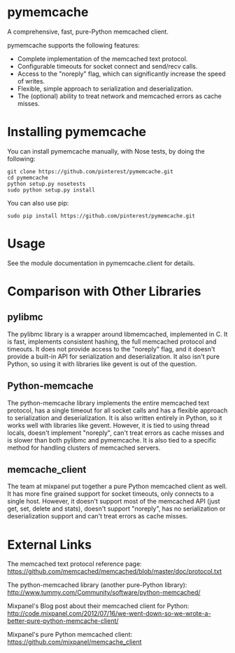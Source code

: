 pymemcache
==========

A comprehensive, fast, pure-Python memcached client.

pymemcache supports the following features:

* Complete implementation of the memcached text protocol.
* Configurable timeouts for socket connect and send/recv calls.
* Access to the "noreply" flag, which can significantly increase the speed of writes.
* Flexible, simple approach to serialization and deserialization.
* The (optional) ability to treat network and memcached errors as cache misses.

Installing pymemcache
=====================

You can install pymemcache manually, with Nose tests, by doing the following:

    git clone https://github.com/pinterest/pymemcache.git
    cd pymemcache
    python setup.py nosetests
    sudo python setup.py install

You can also use pip:

    sudo pip install https://github.com/pinterest/pymemcache.git

Usage
=====

See the module documentation in pymemcache.client for details.

Comparison with Other Libraries
===============================

pylibmc
-------

The pylibmc library is a wrapper around libmemcached, implemented in C. It is
fast, implements consistent hashing, the full memcached protocol and timeouts.
It does not provide access to the "noreply" flag, and it doesn't provide a
built-in API for serialization and deserialization. It also isn't pure Python,
so using it with libraries like gevent is out of the question.

Python-memcache
---------------

The python-memcache library implements the entire memcached text protocol, has
a single timeout for all socket calls and has a flexible approach to
serialization and deserialization. It is also written entirely in Python, so
it works well with libraries like gevent. However, it is tied to using thread
locals, doesn't implement "noreply", can't treat errors as cache misses and is
slower than both pylibmc and pymemcache. It is also tied to a specific method
for handling clusters of memcached servers.

memcache_client
---------------

The team at mixpanel put together a pure Python memcached client as well. It
has more fine grained support for socket timeouts, only connects to a single
host. However, it doesn't support most of the memcached API (just get, set,
delete and stats), doesn't support "noreply", has no serialization or
deserialization support and can't treat errors as cache misses.

External Links
==============

The memcached text protocol reference page:
  https://github.com/memcached/memcached/blob/master/doc/protocol.txt

The python-memcached library (another pure-Python library):
  http://www.tummy.com/Community/software/python-memcached/

Mixpanel's Blog post about their memcached client for Python:
  http://code.mixpanel.com/2012/07/16/we-went-down-so-we-wrote-a-better-pure-python-memcache-client/

Mixpanel's pure Python memcached client:
  https://github.com/mixpanel/memcache_client
